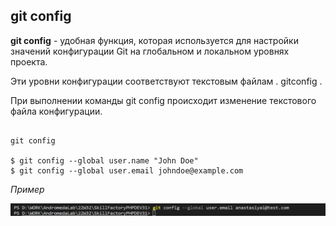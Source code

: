 ## git config

**git config** - удобная функция, которая используется для настройки значений конфигурации Git на глобальном и локальном уровнях проекта. 

Эти уровни конфигурации соответствуют текстовым файлам . gitconfig . 

При выполнении команды git config происходит изменение текстового файла конфигурации.

```bash=

git сonfig

$ git config --global user.name "John Doe"
$ git config --global user.email johndoe@example.com

```

*Пример*

![git checkout](/pics/Config.png)